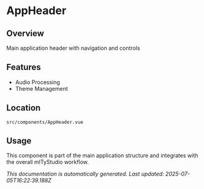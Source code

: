 # AppHeader

## Overview

Main application header with navigation and controls

## Features

- Audio Processing
- Theme Management

## Location

`src/components/AppHeader.vue`

## Usage

This component is part of the main application structure and integrates with the overall mITyStudio workflow.

*This documentation is automatically generated. Last updated: 2025-07-05T16:22:39.188Z*
